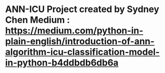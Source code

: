# ANN-ICU Project created by Sydney Chen Medium : https://medium.com/python-in-plain-english/introduction-of-ann-algorithm-icu-classification-model-in-python-b4ddbdb6db6a
